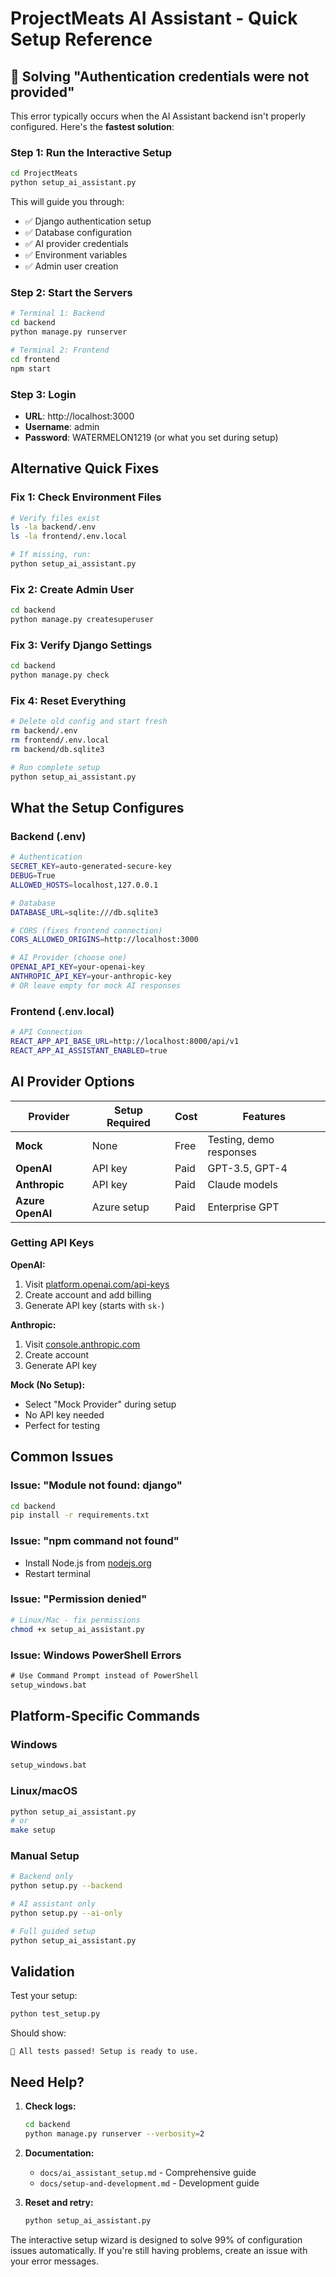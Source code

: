 # ProjectMeats AI Assistant - Quick Setup Reference

## 🚨 Solving "Authentication credentials were not provided"

This error typically occurs when the AI Assistant backend isn't properly configured. Here's the **fastest solution**:

### Step 1: Run the Interactive Setup
```bash
cd ProjectMeats
python setup_ai_assistant.py
```

This will guide you through:
- ✅ Django authentication setup
- ✅ Database configuration  
- ✅ AI provider credentials
- ✅ Environment variables
- ✅ Admin user creation

### Step 2: Start the Servers
```bash
# Terminal 1: Backend
cd backend
python manage.py runserver

# Terminal 2: Frontend  
cd frontend
npm start
```

### Step 3: Login
- **URL**: http://localhost:3000
- **Username**: admin
- **Password**: WATERMELON1219 (or what you set during setup)

## Alternative Quick Fixes

### Fix 1: Check Environment Files
```bash
# Verify files exist
ls -la backend/.env
ls -la frontend/.env.local

# If missing, run:
python setup_ai_assistant.py
```

### Fix 2: Create Admin User
```bash
cd backend
python manage.py createsuperuser
```

### Fix 3: Verify Django Settings
```bash
cd backend
python manage.py check
```

### Fix 4: Reset Everything
```bash
# Delete old config and start fresh
rm backend/.env
rm frontend/.env.local
rm backend/db.sqlite3

# Run complete setup
python setup_ai_assistant.py
```

## What the Setup Configures

### Backend (.env)
```bash
# Authentication
SECRET_KEY=auto-generated-secure-key
DEBUG=True
ALLOWED_HOSTS=localhost,127.0.0.1

# Database  
DATABASE_URL=sqlite:///db.sqlite3

# CORS (fixes frontend connection)
CORS_ALLOWED_ORIGINS=http://localhost:3000

# AI Provider (choose one)
OPENAI_API_KEY=your-openai-key
ANTHROPIC_API_KEY=your-anthropic-key
# OR leave empty for mock AI responses
```

### Frontend (.env.local)
```bash
# API Connection
REACT_APP_API_BASE_URL=http://localhost:8000/api/v1
REACT_APP_AI_ASSISTANT_ENABLED=true
```

## AI Provider Options

| Provider | Setup Required | Cost | Features |
|----------|---------------|------|----------|
| **Mock** | None | Free | Testing, demo responses |
| **OpenAI** | API key | Paid | GPT-3.5, GPT-4 |
| **Anthropic** | API key | Paid | Claude models |
| **Azure OpenAI** | Azure setup | Paid | Enterprise GPT |

### Getting API Keys

**OpenAI:**
1. Visit [platform.openai.com/api-keys](https://platform.openai.com/api-keys)
2. Create account and add billing
3. Generate API key (starts with `sk-`)

**Anthropic:**
1. Visit [console.anthropic.com](https://console.anthropic.com)
2. Create account
3. Generate API key

**Mock (No Setup):**
- Select "Mock Provider" during setup
- No API key needed
- Perfect for testing

## Common Issues

### Issue: "Module not found: django"
```bash
cd backend
pip install -r requirements.txt
```

### Issue: "npm command not found"
- Install Node.js from [nodejs.org](https://nodejs.org)
- Restart terminal

### Issue: "Permission denied"
```bash
# Linux/Mac - fix permissions
chmod +x setup_ai_assistant.py
```

### Issue: Windows PowerShell Errors
```cmd
# Use Command Prompt instead of PowerShell
setup_windows.bat
```

## Platform-Specific Commands

### Windows
```cmd
setup_windows.bat
```

### Linux/macOS
```bash
python setup_ai_assistant.py
# or
make setup
```

### Manual Setup
```bash
# Backend only
python setup.py --backend

# AI assistant only  
python setup.py --ai-only

# Full guided setup
python setup_ai_assistant.py
```

## Validation

Test your setup:
```bash
python test_setup.py
```

Should show:
```
🎉 All tests passed! Setup is ready to use.
```

## Need Help?

1. **Check logs:**
   ```bash
   cd backend
   python manage.py runserver --verbosity=2
   ```

2. **Documentation:**
   - `docs/ai_assistant_setup.md` - Comprehensive guide
   - `docs/setup-and-development.md` - Development guide

3. **Reset and retry:**
   ```bash
   python setup_ai_assistant.py
   ```

The interactive setup wizard is designed to solve 99% of configuration issues automatically. If you're still having problems, create an issue with your error messages.
